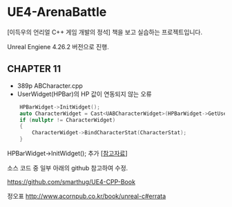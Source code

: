 # UE4-ArenaBattle

[이득우의 언리얼 C++ 게임 개발의 정석] 책을 보고 실습하는 프로젝트입니다.

Unreal Engiene 4.26.2 버전으로 진행.

## CHAPTER 11
- 389p ABCharacter.cpp
- UserWidget(HPBar)의 HP 값이 연동되지 않는 오류

```cpp
	HPBarWidget->InitWidget();
	auto CharacterWidget = Cast<UABCharacterWidget>(HPBarWidget->GetUserWidgetObject());
	if (nullptr != CharacterWidget)
	{
		CharacterWidget->BindCharacterStat(CharacterStat);
	}
```


HPBarWidget->InitWidget(); 추가 [[참고자료](https://mingyu0403.tistory.com/261)]


소스 코드 중 일부 아래의 github 참고하여 수정.

https://github.com/smarthug/UE4-CPP-Book

정오표 http://www.acornpub.co.kr/book/unreal-c#errata


